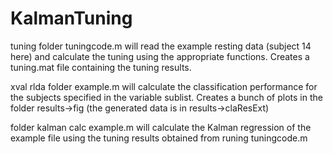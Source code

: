 # KalmanTuning

tuning folder
tuningcode.m will read the example resting data (subject 14 here) and calculate the tuning using the appropriate functions. Creates a tuning.mat file containing the tuning results.


xval rlda folder
example.m will calculate the classification performance for the subjects specified in the variable sublist. Creates a bunch of plots in the folder results->fig (the generated data is in results->claResExt)

folder kalman calc
example.m will calculate the Kalman regression of the example file using the tuning results obtained from runing tuningcode.m
